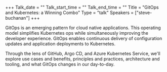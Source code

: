 +++
Talk_date = ""
Talk_start_time = ""
Talk_end_time = ""
Title = "GitOps and Kubernetes: a Winning Combo"
Type = "talk"
Speakers = ["steve-buchanan"]
+++

GitOps is an emerging pattern for cloud native applications. This operating model simplifies Kubernetes ops while simultaneously improving the developer experience. GitOps enables continuous delivery of configuration updates and application deployments to Kubernetes.

Through the lens of GitHub, Argo CD, and Azure Kubernetes Service, we'll explore use cases and benefits, principles and practices, architecture and tooling, and what GitOps changes in our day-to-day.

